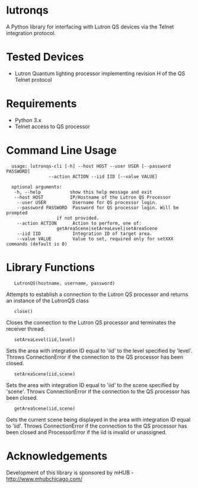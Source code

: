 # lutronqs
A Python library for interfacing with Lutron QS devices via the Telnet integration protocol.

# Tested Devices
 * Lutron Quantum lighting processor implementing revision H of the QS Telnet protocol

# Requirements
 * Python 3.x
 * Telnet access to QS processor

# Command Line Usage
      usage: lutronqs-cli [-h] --host HOST --user USER [--password PASSWORD]
                    --action ACTION --iid IID [--value VALUE]

      optional arguments:
       -h, --help           show this help message and exit
       --host HOST          IP/Hostname of the Lutron QS Processor
        --user USER          Username for QS processor login.
        --password PASSWORD  Password for QS processor login. Will be prompted 
                       if not provided.
        --action ACTION      Action to perform, one of:
                       getAreaScene|setAreaLevel|setAreaScene
        --iid IID            Integration ID of target area.
        --value VALUE        Value to set, required only for setXXX commands (default is 0)


# Library Functions
       LutronQS(hostname, username, password)
Attempts to establish a connection to the Lutron QS processor and returns an instance of the LutronQS class

       close()
Closes the connection to the Lutron QS processor and terminates the receiver thread.

       setAreaLevel(iid,level)
Sets the area with integration ID equal to 'iid' to the level specified by 'level'. Throws ConnectionError if the connection to the QS processor has been closed.

       setAreaScene(iid,scene)
Sets the area with integration ID equal to 'iid' to the scene specified by 'scene'. Throws ConnectionError if the connection to the QS processor has been closed.

       getAreaScene(iid,scene)
Gets the current scene being displayed in the area with integration ID equal to 'iid'. Throws ConnectionError if the connection to the QS processor has been closed and ProcessorError if the iid is invalid or unassigned.

# Acknowledgements

Development of this library is sponsored by mHUB - http://www.mhubchicago.com/
